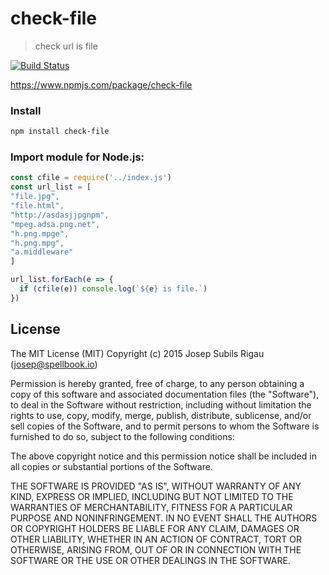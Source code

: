 # check-file
>check url is file

[![Build Status](https://travis-ci.org/warlock/check-file.svg?branch=master)](https://travis-ci.org/warlock/check-file)

https://www.npmjs.com/package/check-file

### Install
```sh
npm install check-file
```

### Import module for Node.js:
```js
const cfile = require('../index.js')
const url_list = [
"file.jpg",
"file.html",
"http://asdasjjpgnpm",
"mpeg.adsa.png.net",
"h.png.mpge",
"h.png.mpg",
"a.middleware"
]

url_list.forEach(e => {
  if (cfile(e)) console.log(`${e} is file.`)
})
```

## License
The MIT License (MIT)
Copyright (c) 2015 Josep Subils Rigau (josep@spellbook.io)

Permission is hereby granted, free of charge, to any person obtaining a copy of this software and associated documentation files (the "Software"), to deal in the Software without restriction, including without limitation the rights to use, copy, modify, merge, publish, distribute, sublicense, and/or sell copies of the Software, and to permit persons to whom the Software is furnished to do so, subject to the following conditions:

The above copyright notice and this permission notice shall be included in all copies or substantial portions of the Software.

THE SOFTWARE IS PROVIDED "AS IS", WITHOUT WARRANTY OF ANY KIND, EXPRESS OR IMPLIED, INCLUDING BUT NOT LIMITED TO THE WARRANTIES OF MERCHANTABILITY, FITNESS FOR A PARTICULAR PURPOSE AND NONINFRINGEMENT. IN NO EVENT SHALL THE AUTHORS OR COPYRIGHT HOLDERS BE LIABLE FOR ANY CLAIM, DAMAGES OR OTHER LIABILITY, WHETHER IN AN ACTION OF CONTRACT, TORT OR OTHERWISE, ARISING FROM, OUT OF OR IN CONNECTION WITH THE SOFTWARE OR THE USE OR OTHER DEALINGS IN THE SOFTWARE.
